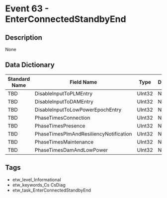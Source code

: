 # Event 63 - EnterConnectedStandbyEnd

## Description
None

## Data Dictionary
|Standard Name|Field Name|Type|Description|Sample Value|
|---|---|---|---|---|
|TBD|DisableInputToPLMEntry|UInt32|None|`None`|
|TBD|DisableInputToDAMEntry|UInt32|None|`None`|
|TBD|DisableInputToLowPowerEpochEntry|UInt32|None|`None`|
|TBD|PhaseTimesConnection|UInt32|None|`None`|
|TBD|PhaseTimesPresence|UInt32|None|`None`|
|TBD|PhaseTimesPlmAndResiliencyNotification|UInt32|None|`None`|
|TBD|PhaseTimesMaintenance|UInt32|None|`None`|
|TBD|PhaseTimesDamAndLowPower|UInt32|None|`None`|

## Tags
* etw_level_Informational
* etw_keywords_Cs CsDiag
* etw_task_EnterConnectedStandbyEnd